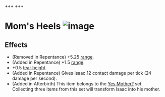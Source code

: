 +++
+++

 # Mom's Heels ![image](/image/Mom%27s_Heels.png) 

Effects
---------


* (Removed in Repentance) +5.25 [range](/wiki/Range "Range").
* (Added in Repentance) +1.5 [range](/wiki/Range "Range").
* +0.5 [tear height](/wiki/Tear_height "Tear height").
* (Added in Repentance) Gives Isaac 12 contact damage per tick (24 damage per second).
* (Added in Afterbirth) This item belongs to the [Yes Mother?](/wiki/Yes_Mother%3F "Yes Mother?") set. Collecting three items from this set will transform Isaac into his mother.


